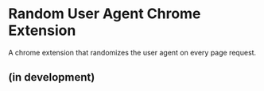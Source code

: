 # Random User Agent Chrome Extension
A chrome extension that randomizes the user agent on every page request.

## (in development)
